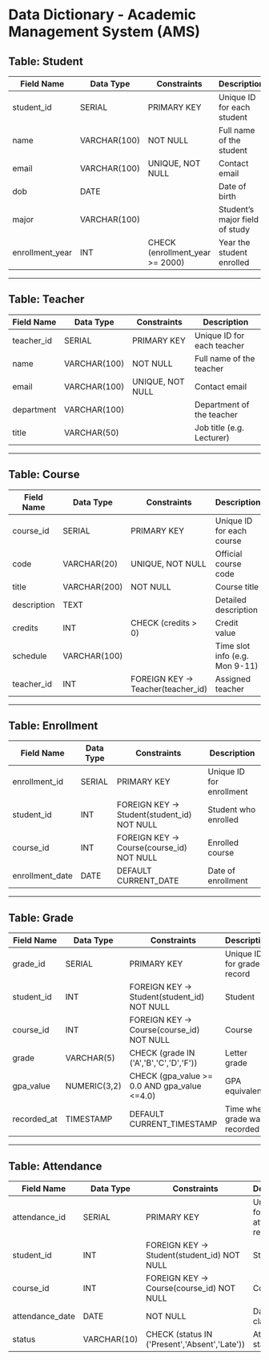 # Data Dictionary - Academic Management System (AMS)

## Table: Student
| Field Name     | Data Type     | Constraints                        | Description                       |
|----------------|--------------|------------------------------------|-----------------------------------|
| student_id     | SERIAL       | PRIMARY KEY                        | Unique ID for each student        |
| name           | VARCHAR(100) | NOT NULL                           | Full name of the student          |
| email          | VARCHAR(100) | UNIQUE, NOT NULL                   | Contact email                     |
| dob            | DATE         |                                    | Date of birth                     |
| major          | VARCHAR(100) |                                    | Student’s major field of study    |
| enrollment_year| INT          | CHECK (enrollment_year >= 2000)    | Year the student enrolled         |

---

## Table: Teacher
| Field Name   | Data Type     | Constraints                        | Description                    |
|--------------|--------------|------------------------------------|--------------------------------|
| teacher_id   | SERIAL       | PRIMARY KEY                        | Unique ID for each teacher     |
| name         | VARCHAR(100) | NOT NULL                           | Full name of the teacher       |
| email        | VARCHAR(100) | UNIQUE, NOT NULL                   | Contact email                  |
| department   | VARCHAR(100) |                                    | Department of the teacher      |
| title        | VARCHAR(50)  |                                    | Job title (e.g. Lecturer)      |

---

## Table: Course
| Field Name   | Data Type     | Constraints                        | Description                    |
|--------------|--------------|------------------------------------|--------------------------------|
| course_id    | SERIAL       | PRIMARY KEY                        | Unique ID for each course      |
| code         | VARCHAR(20)  | UNIQUE, NOT NULL                   | Official course code           |
| title        | VARCHAR(200) | NOT NULL                           | Course title                   |
| description  | TEXT         |                                    | Detailed description           |
| credits      | INT          | CHECK (credits > 0)                | Credit value                   |
| schedule     | VARCHAR(100) |                                    | Time slot info (e.g. Mon 9-11) |
| teacher_id   | INT          | FOREIGN KEY → Teacher(teacher_id)  | Assigned teacher               |
---

## Table: Enrollment
| Field Name   | Data Type     | Constraints                                | Description                    |
|--------------|--------------|--------------------------------------------|--------------------------------|
| enrollment_id| SERIAL       | PRIMARY KEY                                | Unique ID for enrollment       |
| student_id   | INT          | FOREIGN KEY → Student(student_id) NOT NULL | Student who enrolled           |
| course_id    | INT          | FOREIGN KEY → Course(course_id) NOT NULL   | Enrolled course                |
| enrollment_date | DATE      | DEFAULT CURRENT_DATE                       | Date of enrollment             |

---

## Table: Grade
| Field Name   | Data Type     | Constraints                                | Description                    |
|--------------|--------------|--------------------------------------------|--------------------------------|
| grade_id     | SERIAL       | PRIMARY KEY                                | Unique ID for grade record     |
| student_id   | INT          | FOREIGN KEY → Student(student_id) NOT NULL | Student                        |
| course_id    | INT          | FOREIGN KEY → Course(course_id) NOT NULL   | Course                         |
| grade        | VARCHAR(5)   | CHECK (grade IN ('A','B','C','D','F'))     | Letter grade                   |
| gpa_value    | NUMERIC(3,2) | CHECK (gpa_value >= 0.0 AND gpa_value <=4.0)| GPA equivalent                 |
| recorded_at  | TIMESTAMP    | DEFAULT CURRENT_TIMESTAMP                  | Time when grade was recorded   |

---

## Table: Attendance
| Field Name   | Data Type     | Constraints                                | Description                    |
|--------------|--------------|--------------------------------------------|--------------------------------|
| attendance_id| SERIAL       | PRIMARY KEY                                | Unique ID for attendance record|
| student_id   | INT          | FOREIGN KEY → Student(student_id) NOT NULL | Student                        |
| course_id    | INT          | FOREIGN KEY → Course(course_id) NOT NULL   | Course                         |
| attendance_date | DATE      | NOT NULL                                   | Date of the class              |
| status       | VARCHAR(10)  | CHECK (status IN ('Present','Absent','Late')) | Attendance status              |